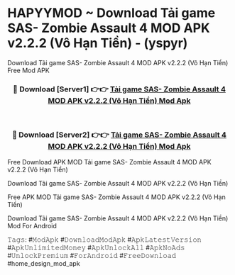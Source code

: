 # HAPYYMOD ~ Download Tải game SAS- Zombie Assault 4 MOD APK v2.2.2 (Vô Hạn Tiền) - (yspyr)
Download Tải game SAS- Zombie Assault 4 MOD APK v2.2.2 (Vô Hạn Tiền) Free Mod APK

<div align="center">
<h3>🔴 Download [Server1] 👉👉 <a href="https://apk-comot.site?title=Tải_game_SAS-_Zombie_Assault_4_MOD_APK_v2.2.2_(Vô_Hạn_Tiền)">Tải game SAS- Zombie Assault 4 MOD APK v2.2.2 (Vô Hạn Tiền) Mod Apk</a></h3><br>

<h3>🔴 Download [Server2] 👉👉 <a href="https://apk-comot.site?title=Tải_game_SAS-_Zombie_Assault_4_MOD_APK_v2.2.2_(Vô_Hạn_Tiền)">Tải game SAS- Zombie Assault 4 MOD APK v2.2.2 (Vô Hạn Tiền) Mod Apk</a></h3>
</div>


Free Download APK MOD Tải game SAS- Zombie Assault 4 MOD APK v2.2.2 (Vô Hạn Tiền)

Download Tải game SAS- Zombie Assault 4 MOD APK v2.2.2 (Vô Hạn Tiền) 

Free APK MOD Tải game SAS- Zombie Assault 4 MOD APK v2.2.2 (Vô Hạn Tiền) 

Download Tải game SAS- Zombie Assault 4 MOD APK v2.2.2 (Vô Hạn Tiền) Mod For Android

𝚃𝚊𝚐𝚜: #𝙼𝚘𝚍𝙰𝚙𝚔 #𝙳𝚘𝚠𝚗𝚕𝚘𝚊𝚍𝙼𝚘𝚍𝙰𝚙𝚔 #𝙰𝚙𝚔𝙻𝚊𝚝𝚎𝚜𝚝𝚅𝚎𝚛𝚜𝚒𝚘𝚗 #𝙰𝚙𝚔𝚄𝚗𝚕𝚒𝚖𝚒𝚝𝚎𝚍𝙼𝚘𝚗𝚎𝚢 #𝙰𝚙𝚔𝚄𝚗𝚕𝚘𝚌𝚔𝙰𝚕𝚕 #𝙰𝚙𝚔𝙽𝚘𝙰𝚍𝚜 #𝚄𝚗𝚕𝚘𝚌𝚔𝙿𝚛𝚎𝚖𝚒𝚞𝚖 #𝙵𝚘𝚛𝙰𝚗𝚍𝚛𝚘𝚒𝚍 #𝙵𝚛𝚎𝚎𝙳𝚘𝚠𝚗𝚕𝚘𝚊𝚍 #home_design_mod_apk